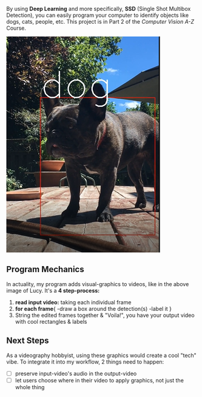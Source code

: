 By using **Deep Learning** and more specifically, **SSD** (Single Shot Multibox Detection), you can easily program your computer to identify objects like dogs, cats, people, etc. This project is in Part 2 of the *Computer Vision A-Z* Course.

![a single frame from a video of my dog](lucy2.png)

## Program Mechanics
In actuality, my program adds visual-graphics to videos, like in the above image of Lucy. 
It's a **4 step-process:**

1. **read input video:** taking each individual frame
2. **for each frame**{
  -draw a box around the detection(s) 
  -label it
  }
3. String the edited frames together & "Voila!", you have your output video with cool rectangles & labels

## Next Steps
As a videography hobbyist, using these graphics would create a cool "tech" vibe.
To integrate it into my workflow, 2 things need to happen:

- [ ] preserve input-video's audio in the output-video
- [ ] let users choose where in their video to apply graphics, not just the whole thing
